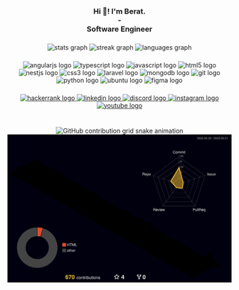 <h3 align="center">Hi 👋! I'm Berat.<br>-<br>Software Engineer</h3>

###

<div align="center">
	<img src="https://github-readme-stats.vercel.app/api?username=beratkaratas53&hide_title=false&hide_rank=false&show_icons=true&include_all_commits=true&count_private=true&disable_animations=false&theme=dracula&locale=en&hide_border=true" height="150" alt="stats graph"/>
	<img src="https://streak-stats.demolab.com?user=beratkaratas53&locale=en&mode=weekly&theme=dracula&hide_border=true&border_radius=5" height="150" alt="streak graph"/>
	<img src="https://github-readme-stats.vercel.app/api/top-langs?username=beratkaratas53&locale=en&hide_title=false&layout=compact&card_width=320&langs_count=6&theme=dracula&hide_border=true" height="150" alt="languages graph"/>
</div>

###

<div align="center">
	<img src="https://cdn.jsdelivr.net/gh/devicons/devicon/icons/angularjs/angularjs-original.svg" height="30" width="42" alt="angularjs logo"/>
	<img src="https://cdn.jsdelivr.net/gh/devicons/devicon/icons/typescript/typescript-plain.svg" height="30" width="42" alt="typescript logo"/>
	<img src="https://cdn.jsdelivr.net/gh/devicons/devicon/icons/javascript/javascript-original.svg" height="30" width="42" alt="javascript logo"/>
	<img src="https://cdn.jsdelivr.net/gh/devicons/devicon/icons/html5/html5-original.svg" height="30" width="42" alt="html5 logo"/>
	<img src="https://cdn.jsdelivr.net/gh/devicons/devicon/icons/nestjs/nestjs-plain.svg" height="30" width="42" alt="nestjs logo"/>
	<img src="https://cdn.jsdelivr.net/gh/devicons/devicon/icons/css3/css3-original.svg" height="30" width="42" alt="css3 logo"/>
	<img src="https://cdn.jsdelivr.net/gh/devicons/devicon/icons/laravel/laravel-plain.svg" height="30" width="42" alt="laravel logo"/>
	<img src="https://cdn.jsdelivr.net/gh/devicons/devicon/icons/mongodb/mongodb-original.svg" height="30" width="42" alt="mongodb logo"/>
	<img src="https://cdn.jsdelivr.net/gh/devicons/devicon/icons/git/git-original.svg" height="30" width="42" alt="git logo"/>
	<img src="https://cdn.jsdelivr.net/gh/devicons/devicon/icons/python/python-original.svg" height="30" width="42" alt="python logo"/>
	<img src="https://cdn.jsdelivr.net/gh/devicons/devicon/icons/ubuntu/ubuntu-plain.svg" height="30" width="42" alt="ubuntu logo"/>
	<img src="https://cdn.jsdelivr.net/gh/devicons/devicon/icons/figma/figma-original.svg" height="30" width="42" alt="figma logo"/>
</div>

###

<div align="center">
	<a href="https://www.hackerrank.com/Berat_KARATAS" target="_blank">
		<img src="https://img.shields.io/static/v1?message=HackerRank&logo=hackerrank&label=&color=2EC866&logoColor=white&labelColor=&style=for-the-badge" height="35" alt="hackerrank logo"/>
	</a>
	<a href="https://www.linkedin.com/in/berat-karatas/" target="_blank">
		<img src="https://img.shields.io/static/v1?message=LinkedIn&logo=linkedin&label=&color=0077B5&logoColor=white&labelColor=&style=for-the-badge" height="35" alt="linkedin logo"/>
	</a>
	<a href="https://discordapp.com/users/326313038703624193" target="_blank">
		<img src="https://img.shields.io/static/v1?message=Discord&logo=discord&label=&color=8E2DE2&logoColor=white&labelColor=&style=for-the-badge" height="35" alt="discord logo"/>
	</a>
	<a href="https://www.instagram.com/karatas_berat/" target="_blank">
		<img src="https://img.shields.io/static/v1?message=Instagram&logo=instagram&label=&color=E4405F&logoColor=white&labelColor=&style=for-the-badge" height="35" alt="instagram logo"/>
	</a>
	<a href="https://www.youtube.com/@beratkaratas9396" target="_blank">
		<img src="https://img.shields.io/static/v1?message=Youtube&logo=youtube&label=&color=FF0000&logoColor=white&labelColor=&style=for-the-badge" height="35" alt="youtube logo"/>
	</a>
</div>

###

<br clear="both">

<div align="center">
	<img src="https://raw.githubusercontent.com/beratkaratas53/beratkaratas53/output/github-contribution-grid-snake.svg" alt="GitHub contribution grid snake animation" />
	<img src="https://raw.githubusercontent.com/beratkaratas53/beratkaratas53/master/profile-3d-contrib/profile-night-rainbow.svg" alt="GitHub stats" />
</div>

###
